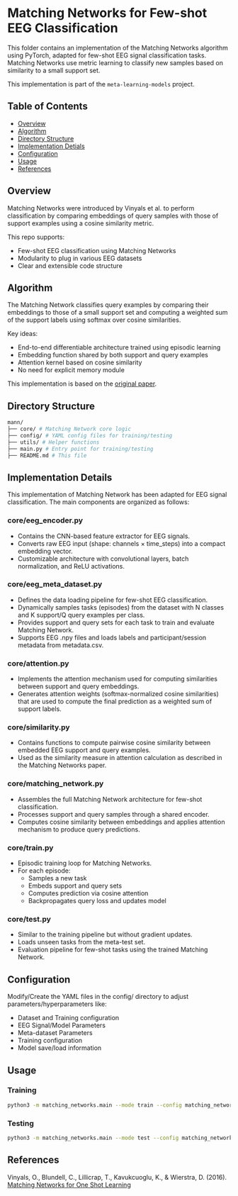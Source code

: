 # Matching Networks for Few-shot EEG Classification

This folder contains an implementation of the Matching Networks algorithm using PyTorch, adapted for few-shot EEG signal classification tasks. Matching Networks use metric learning to classify new samples based on similarity to a small support set.

This implementation is part of the `meta-learning-models` project.


## Table of Contents
- [Overview](#overview)
- [Algorithm](#algorithm)
- [Directory Structure](#directory-structure)
- [Implementation Detials](#implementation-details)
- [Configuration](#configuration)
- [Usage](#usage)
- [References](#references)


## Overview

Matching Networks were introduced by Vinyals et al. to perform classification by comparing embeddings of query samples with those of support examples using a cosine similarity metric.

This repo supports:
- Few-shot EEG classification using Matching Networks
- Modularity to plug in various EEG datasets
- Clear and extensible code structure

## Algorithm

The Matching Network classifies query examples by comparing their embeddings to those of a small support set and computing a weighted sum of the support labels using softmax over cosine similarities.

Key ideas:
- End-to-end differentiable architecture trained using episodic learning
- Embedding function shared by both support and query examples
- Attention kernel based on cosine similarity
- No need for explicit memory module

This implementation is based on the [original paper](https://arxiv.org/pdf/1606.04080).

## Directory Structure

```bash
mann/
├── core/ # Matching Network core logic
├── config/ # YAML config files for training/testing
├── utils/ # Helper functions
├── main.py # Entry point for training/testing
├── README.md # This file
```

## Implementation Details

This implementation of Matching Network has been adapted for EEG signal classification. The main components are organized as follows:

### core/eeg_encoder.py

- Contains the CNN-based feature extractor for EEG signals.
- Converts raw EEG input (shape: channels × time_steps) into a compact embedding vector.
- Customizable architecture with convolutional layers, batch normalization, and ReLU activations.

### core/eeg_meta_dataset.py

- Defines the data loading pipeline for few-shot EEG classification.
- Dynamically samples tasks (episodes) from the dataset with N classes and K support/Q query examples per class.
- Provides support and query sets for each task to train and evaluate Matching Network.
- Supports EEG .npy files and loads labels and participant/session metadata from metadata.csv.

### core/attention.py

- Implements the attention mechanism used for computing similarities between support and query embeddings.
- Generates attention weights (softmax-normalized cosine similarities) that are used to compute the final prediction as a weighted sum of support labels.


### core/similarity.py

- Contains functions to compute pairwise cosine similarity between embedded EEG support and query examples.
- Used as the similarity measure in attention calculation as described in the Matching Networks paper.

### core/matching_network.py

- Assembles the full Matching Network architecture for few-shot classification.
- Processes support and query samples through a shared encoder.
- Computes cosine similarity between embeddings and applies attention mechanism to produce query predictions.

### core/train.py

- Episodic training loop for Matching Networks.
- For each episode:
    - Samples a new task
    - Embeds support and query sets
    - Computes prediction via cosine attention
    - Backpropagates query loss and updates model

### core/test.py

- Similar to the training pipeline but without gradient updates.
- Loads unseen tasks from the meta-test set.
- Evaluation pipeline for few-shot tasks using the trained Matching Network.

## Configuration

Modify/Create the YAML files in the config/ directory to adjust parameters/hyperparameters like:
- Dataset and Training configuration
- EEG Signal/Model Parameters
- Meta-dataset Parameters
- Training configuration
- Model save/load information

## Usage

### Training

```bash
python3 -m matching_networks.main --mode train --config matching_networks/config/config_template.yaml
```

### Testing

```bash
python3 -m matching_networks.main --mode test --config matching_networks/config/config_template.yaml
```

## References

Vinyals, O., Blundell, C., Lillicrap, T., Kavukcuoglu, K., & Wierstra, D. (2016). [Matching Networks for One Shot Learning](https://arxiv.org/pdf/1606.04080)